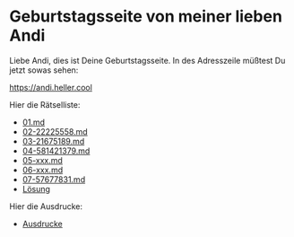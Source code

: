 # Geburtstagsseite von meiner lieben Andi

Liebe Andi, dies ist Deine Geburtstagsseite.
In des Adresszeile müßtest Du jetzt sowas sehen:

https://andi.heller.cool

Hier die Rätselliste:

- [01.md](01.md)
- [02-22225558.md](02-22225558.md)
- [03-21675189.md](03-21675189.md)
- [04-581421379.md](04-581421379.md)
- [05-xxx.md](05-xxx.md)
- [06-xxx.md](06-xxx.md)
- [07-57677831.md](07-57677831.md)
- [Lösung](4723190.md)

Hier die Ausdrucke:

- [Ausdrucke](ausdrucke/index.md)
